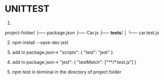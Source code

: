 # UNITTEST

01.
project-folder/
├── package.json
├── Car.js
├── __tests__/
│   └── car.test.js

02. npm install --save-dev jest

03. add in package.json-> "scripts": {
 "test": "jest"
}

04. add in package.json->   "jest": {
    "testMatch": ["**/*.test.js"]
  } 

05. npm test in terminal in the directory of project folder
